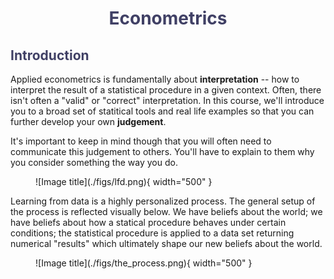 <h1 style="text-align: center;color:#404065;font-weight:bold;">Econometrics</h1>

<!-- <p style="text-align: center;">Applied Econometrics is a highly personalized endevour</p> -->




<h2 style="text-align: left;color:#404065;font-weight:bold;">Introduction</h2>

Applied econometrics is fundamentally about **interpretation** -- how to interpret the result of a statistical procedure in a given context. Often, there isn't often a "valid" or "correct" interpretation. In this course, we'll introduce you to a broad set of statitical tools and real life examples so that you can further develop your own **judgement**. 

It's important to keep in mind though that you will often need to communicate this judgement to others. You'll have to explain to them why you consider something the way you do.

<figure markdown>
  ![Image title](./figs/lfd.png){ width="500" }
</figure>

Learning from data is a highly personalized process. The general setup of the process is reflected visually below. We have beliefs about the world; we have beliefs about how a statical procedure behaves under certain conditions; the statistical procedure is applied to a data set returning numerical "results" which ultimately shape our new beliefs about the world. 

<figure markdown>
  ![Image title](./figs/the_process.png){ width="500" }
</figure>

<!-- #### Models 

We will never assume that the relationship is linear and moreover, we're not going to be centrally focused on fitting linear models

<figure markdown>
  ![Image title](./figs/linear_issues.png){ width="900" }
  Under selection on observables, linear regression can perform poorly: Reproduced <a href="https://github.com/pharringtonp19/econometrics/blob/main/notebooks/approximation/Linear_Issues.ipynb">Here</a>
</figure>


We'll work from a more general setup 

$$Y_i(D) = f(X_i, D) + \varepsilon_i(D)$$


<h2 style="text-align: left;color:#404065;font-weight:bold;">Components</h2>


<div class="grid cards" markdown>

-   __Approximation__

    ---

    TBD

    ---
    [:octicons-arrow-right-24: Getting started](chapters/real world events/introduction.md)

-   __Optimization__

    ---

    TBD

    ---
    [:octicons-arrow-right-24: Getting started](chapters/optimization/introduction.md)

-   __Probability Theory__

    ---

    TBD

    ---
    [:octicons-arrow-right-24: Getting started](chapters/Uncertainty/introduction.md)


-   __Programming__

    ---

    TBD
    
    ---
    [:octicons-arrow-right-24: Getting started](chapters/math on the computer/introduction.md)

</div> -->

 